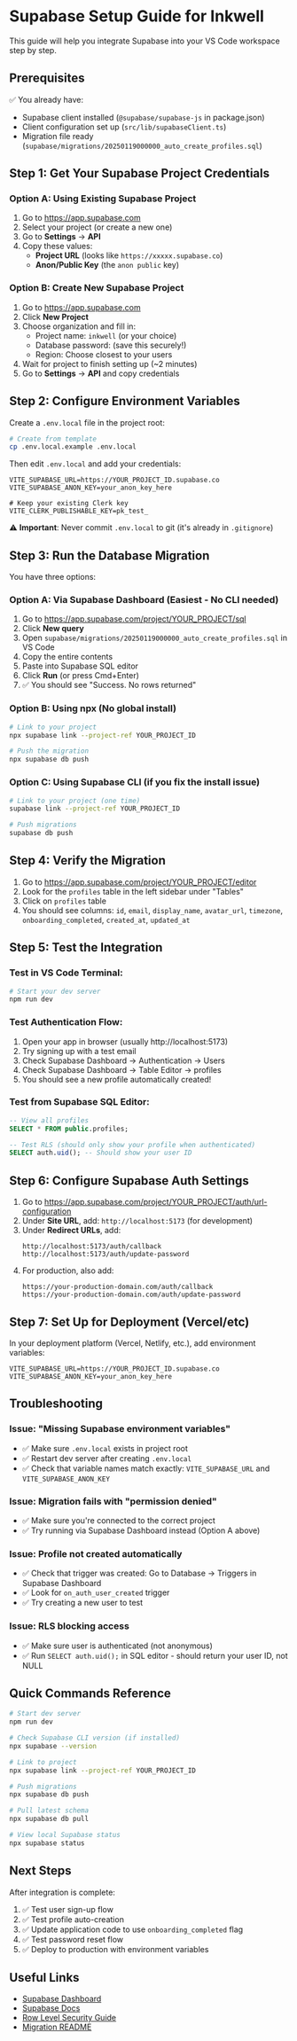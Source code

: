 # Supabase Setup Guide for Inkwell

This guide will help you integrate Supabase into your VS Code workspace step by step.

## Prerequisites

✅ You already have:

- Supabase client installed (`@supabase/supabase-js` in package.json)
- Client configuration set up (`src/lib/supabaseClient.ts`)
- Migration file ready (`supabase/migrations/20250119000000_auto_create_profiles.sql`)

## Step 1: Get Your Supabase Project Credentials

### Option A: Using Existing Supabase Project

1. Go to https://app.supabase.com
2. Select your project (or create a new one)
3. Go to **Settings** → **API**
4. Copy these values:
   - **Project URL** (looks like `https://xxxxx.supabase.co`)
   - **Anon/Public Key** (the `anon public` key)

### Option B: Create New Supabase Project

1. Go to https://app.supabase.com
2. Click **New Project**
3. Choose organization and fill in:
   - Project name: `inkwell` (or your choice)
   - Database password: (save this securely!)
   - Region: Choose closest to your users
4. Wait for project to finish setting up (~2 minutes)
5. Go to **Settings** → **API** and copy credentials

## Step 2: Configure Environment Variables

Create a `.env.local` file in the project root:

```bash
# Create from template
cp .env.local.example .env.local
```

Then edit `.env.local` and add your credentials:

```env
VITE_SUPABASE_URL=https://YOUR_PROJECT_ID.supabase.co
VITE_SUPABASE_ANON_KEY=your_anon_key_here

# Keep your existing Clerk key
VITE_CLERK_PUBLISHABLE_KEY=pk_test_
```

⚠️ **Important**: Never commit `.env.local` to git (it's already in `.gitignore`)

## Step 3: Run the Database Migration

You have three options:

### Option A: Via Supabase Dashboard (Easiest - No CLI needed)

1. Go to https://app.supabase.com/project/YOUR_PROJECT/sql
2. Click **New query**
3. Open `supabase/migrations/20250119000000_auto_create_profiles.sql` in VS Code
4. Copy the entire contents
5. Paste into Supabase SQL editor
6. Click **Run** (or press Cmd+Enter)
7. ✅ You should see "Success. No rows returned"

### Option B: Using npx (No global install)

```bash
# Link to your project
npx supabase link --project-ref YOUR_PROJECT_ID

# Push the migration
npx supabase db push
```

### Option C: Using Supabase CLI (if you fix the install issue)

```bash
# Link to your project (one time)
supabase link --project-ref YOUR_PROJECT_ID

# Push migrations
supabase db push
```

## Step 4: Verify the Migration

1. Go to https://app.supabase.com/project/YOUR_PROJECT/editor
2. Look for the `profiles` table in the left sidebar under "Tables"
3. Click on `profiles` table
4. You should see columns: `id`, `email`, `display_name`, `avatar_url`, `timezone`, `onboarding_completed`, `created_at`, `updated_at`

## Step 5: Test the Integration

### Test in VS Code Terminal:

```bash
# Start your dev server
npm run dev
```

### Test Authentication Flow:

1. Open your app in browser (usually http://localhost:5173)
2. Try signing up with a test email
3. Check Supabase Dashboard → Authentication → Users
4. Check Supabase Dashboard → Table Editor → profiles
5. You should see a new profile automatically created!

### Test from Supabase SQL Editor:

```sql
-- View all profiles
SELECT * FROM public.profiles;

-- Test RLS (should only show your profile when authenticated)
SELECT auth.uid(); -- Should show your user ID
```

## Step 6: Configure Supabase Auth Settings

1. Go to https://app.supabase.com/project/YOUR_PROJECT/auth/url-configuration
2. Under **Site URL**, add: `http://localhost:5173` (for development)
3. Under **Redirect URLs**, add:
   ```
   http://localhost:5173/auth/callback
   http://localhost:5173/auth/update-password
   ```
4. For production, also add:
   ```
   https://your-production-domain.com/auth/callback
   https://your-production-domain.com/auth/update-password
   ```

## Step 7: Set Up for Deployment (Vercel/etc)

In your deployment platform (Vercel, Netlify, etc.), add environment variables:

```
VITE_SUPABASE_URL=https://YOUR_PROJECT_ID.supabase.co
VITE_SUPABASE_ANON_KEY=your_anon_key_here
```

## Troubleshooting

### Issue: "Missing Supabase environment variables"

- ✅ Make sure `.env.local` exists in project root
- ✅ Restart dev server after creating `.env.local`
- ✅ Check that variable names match exactly: `VITE_SUPABASE_URL` and `VITE_SUPABASE_ANON_KEY`

### Issue: Migration fails with "permission denied"

- ✅ Make sure you're connected to the correct project
- ✅ Try running via Supabase Dashboard instead (Option A above)

### Issue: Profile not created automatically

- ✅ Check that trigger was created: Go to Database → Triggers in Supabase Dashboard
- ✅ Look for `on_auth_user_created` trigger
- ✅ Try creating a new user to test

### Issue: RLS blocking access

- ✅ Make sure user is authenticated (not anonymous)
- ✅ Run `SELECT auth.uid();` in SQL editor - should return your user ID, not NULL

## Quick Commands Reference

```bash
# Start dev server
npm run dev

# Check Supabase CLI version (if installed)
npx supabase --version

# Link to project
npx supabase link --project-ref YOUR_PROJECT_ID

# Push migrations
npx supabase db push

# Pull latest schema
npx supabase db pull

# View local Supabase status
npx supabase status
```

## Next Steps

After integration is complete:

1. ✅ Test user sign-up flow
2. ✅ Test profile auto-creation
3. ✅ Update application code to use `onboarding_completed` flag
4. ✅ Test password reset flow
5. ✅ Deploy to production with environment variables

## Useful Links

- [Supabase Dashboard](https://app.supabase.com)
- [Supabase Docs](https://supabase.com/docs)
- [Row Level Security Guide](https://supabase.com/docs/guides/auth/row-level-security)
- [Migration README](./supabase/README.md)

